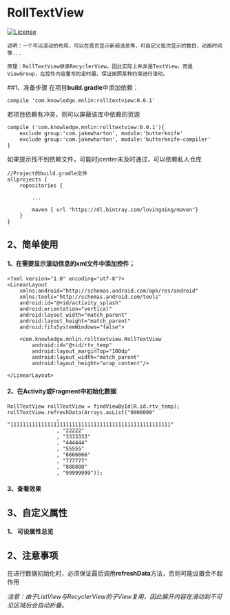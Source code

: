 # RollTextView
[![License](https://img.shields.io/aur/license/yaourt.svg)](http://www.gnu.org/licenses/gpl-3.0.html)

`
说明：一个可以滚动的布局，可以在首页显示新闻消息等，可自定义每次显示的数目，动画时间等...
`

`
原理：RollTextView继承RecyclerView，因此实际上并非是TextView，而是ViewGroup，在控件内容重写的定时器，保证按照某种约束进行滚动。
`

##1、准备步骤
在项目**build.gradle**中添加依赖：
```
compile 'com.knowledge.mnlin:rolltextview:0.0.1'
```

若项目依赖有冲突，则可以屏蔽该库中依赖的资源
```
compile ('com.knowledge.mnlin:rolltextview:0.0.1'){
    exclude group:'com.jakewharton', module:'butterknife'
    exclude group:'com.jakewharton', module:'butterknife-compiler'    
}
```

如果提示找不到依赖文件，可能时jcenter未及时通过，可以依赖私人仓库
```
//Project的build.gradle文件
allprojects {
    repositories {
    
        ... 
        
        maven { url "https://dl.bintray.com/lovingning/maven"}
    }
}
```

## 2、简单使用
#### 1、在需要显示滚动信息的xml文件中添加控件；
```
<?xml version="1.0" encoding="utf-8"?>
<LinearLayout
    xmlns:android="http://schemas.android.com/apk/res/android"
    xmlns:tools="http://schemas.android.com/tools"
    android:id="@+id/activity_splash"
    android:orientation="vertical"
    android:layout_width="match_parent"
    android:layout_height="match_parent"
    android:fitsSystemWindows="false">

    <com.knowledge.mnlin.rolltextview.RollTextView
        android:id="@+id/rtv_temp"
        android:layout_marginTop="100dp"
        android:layout_width="match_parent"
        android:layout_height="wrap_content"/>

</LinearLayout>
```

#### 2、在Activity或Fragment中初始化数据
```
RollTextView rollTextView = findViewById(R.id.rtv_temp);
rollTextView.refreshData(Arrays.asList("0000000"
                , "1111111111111111111111111111111111111111111111111111"
                , "22222"
                , "3333333"
                , "444444"
                , "55555"
                , "6666666"
                , "777777"
                , "888888"
                , "99999999"));
```

#### 3、查看效果

## 3、自定义属性
#### 1、 可设属性总览


## 2、注意事项
在进行数据初始化时，必须保证最后调用**refreshData**方法，否则可能设置会不起作用

_注意：由于ListView与RecyclerView的子View复用，因此展开内容在滑动到不可见区域后会自动折叠。_


